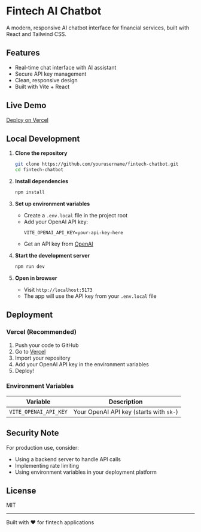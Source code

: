 # Fintech AI Chatbot

A modern, responsive AI chatbot interface for financial services, built with React and Tailwind CSS.

## Features

- Real-time chat interface with AI assistant
- Secure API key management
- Clean, responsive design
- Built with Vite + React

## Live Demo

[Deploy on Vercel](https://vercel.com/new/clone?repository-url=YOUR_GITHUB_REPO_URL&env=VITE_OPENAI_API_KEY&envDescription=Your%20OpenAI%20API%20key&project-name=fintech-chatbot&repository-name=fintech-chatbot)

## Local Development

1. **Clone the repository**
   ```bash
   git clone https://github.com/yourusername/fintech-chatbot.git
   cd fintech-chatbot
   ```

2. **Install dependencies**
   ```bash
   npm install
   ```

3. **Set up environment variables**
   - Create a `.env.local` file in the project root
   - Add your OpenAI API key:
     ```
     VITE_OPENAI_API_KEY=your-api-key-here
     ```
   - Get an API key from [OpenAI](https://platform.openai.com/api-keys)

4. **Start the development server**
   ```bash
   npm run dev
   ```

5. **Open in browser**
   - Visit `http://localhost:5173`
   - The app will use the API key from your `.env.local` file

## Deployment

### Vercel (Recommended)
1. Push your code to GitHub
2. Go to [Vercel](https://vercel.com/new)
3. Import your repository
4. Add your OpenAI API key in the environment variables
5. Deploy!

### Environment Variables

| Variable | Description |
|----------|-------------|
| `VITE_OPENAI_API_KEY` | Your OpenAI API key (starts with `sk-`) |

## Security Note

For production use, consider:
- Using a backend server to handle API calls
- Implementing rate limiting
- Using environment variables in your deployment platform

## License

MIT

---

Built with ❤️ for fintech applications
